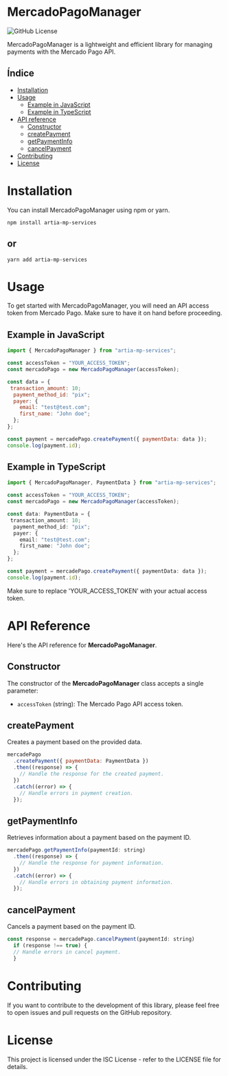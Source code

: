 # MercadoPagoManager

![GitHub License](https://img.shields.io/badge/license-ISC-blue.svg)

MercadoPagoManager is a lightweight and efficient library for managing payments with the Mercado Pago API.

## Índice

- [Installation](#installation)
- [Usage](#usage)
  - [Example in JavaScript](#example-in-javascript)
  - [Example in TypeScript](#example-in-typescript)
- [API reference](#api-reference)
  - [Constructor](#constructor)
  - [createPayment](#createpayment)
  - [getPaymentInfo](#getpaymentinfo)
  - [cancelPayment](#cancelpayment)
- [Contributing](#contributing)
- [License](#license)

# Installation

You can install MercadoPagoManager using npm or yarn.

```shell
npm install artia-mp-services
```

## or

```shell
yarn add artia-mp-services
```

# Usage

To get started with MercadoPagoManager, you will need an API access token from Mercado Pago. Make sure to have it on hand before proceeding.

## Example in JavaScript

```js
import { MercadoPagoManager } from "artia-mp-services";

const accessToken = "YOUR_ACCESS_TOKEN";
const mercadoPago = new MercadoPagoManager(accessToken);

const data = {
 transaction_amount: 10;
  payment_method_id: "pix";
  payer: {
    email: "test@test.com";
    first_name: "John doe";
  };
};

const payment = mercadePago.createPayment({ paymentData: data });
console.log(payment.id);
```

## Example in TypeScript

```ts
import { MercadoPagoManager, PaymentData } from "artia-mp-services";

const accessToken = "YOUR_ACCESS_TOKEN";
const mercadoPago = new MercadoPagoManager(accessToken);

const data: PaymentData = {
 transaction_amount: 10;
  payment_method_id: "pix";
  payer: {
    email: "test@test.com";
    first_name: "John doe";
  };
};

const payment = mercadePago.createPayment({ paymentData: data });
console.log(payment.id);
```

Make sure to replace 'YOUR_ACCESS_TOKEN' with your actual access token.

# API Reference

Here's the API reference for **MercadoPagoManager**.

## Constructor

The constructor of the **MercadoPagoManager** class accepts a single parameter:

- `accessToken` (string): The Mercado Pago API access token.

## createPayment

Creates a payment based on the provided data.

```js
mercadePago
  .createPayment({ paymentData: PaymentData })
  .then((response) => {
    // Handle the response for the created payment.
  })
  .catch((error) => {
    // Handle errors in payment creation.
  });
```

## getPaymentInfo

Retrieves information about a payment based on the payment ID.

```js
mercadePago.getPaymentInfo(paymentId: string)
  .then((response) => {
    // Handle the response for payment information.
  })
  .catch((error) => {
    // Handle errors in obtaining payment information.
  });
```

## cancelPayment

Cancels a payment based on the payment ID.

```js
const response = mercadePago.cancelPayment(paymentId: string)
  if (response !== true) {
  // Handle errors in cancel payment.
  }
```

# Contributing

If you want to contribute to the development of this library, please feel free to open issues and pull requests on the GitHub repository.

# License

This project is licensed under the ISC License - refer to the LICENSE file for details.
